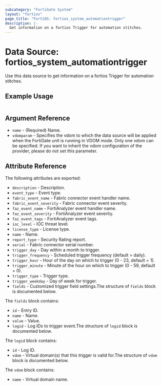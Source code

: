 ```yaml
---
subcategory: "FortiGate System"
layout: "fortios"
page_title: "FortiOS: fortios_system_automationtrigger"
description: |-
  Get information on a fortios Trigger for automation stitches.
---
```


# Data Source: fortios_system_automationtrigger
Use this data source to get information on a fortios Trigger for automation stitches.


## Example Usage

```hcl

```

## Argument Reference

* `name` - (Required) Name.
* `vdomparam` - Specifies the vdom to which the data source will be applied when the FortiGate unit is running in VDOM mode. Only one vdom can be specified. If you want to inherit the vdom configuration of the provider, please do not set this parameter.

## Attribute Reference

The following attributes are exported:

* `description` - Description.
* `event_type` - Event type.
* `fabric_event_name` - Fabric connector event handler name.
* `fabric_event_severity` - Fabric connector event severity.
* `faz_event_name` - FortiAnalyzer event handler name.
* `faz_event_severity` - FortiAnalyzer event severity.
* `faz_event_tags` - FortiAnalyzer event tags.
* `ioc_level` - IOC threat level.
* `license_type` - License type.
* `name` - Name.
* `report_type` - Security Rating report.
* `serial` - Fabric connector serial number.
* `trigger_day` - Day within a month to trigger.
* `trigger_frequency` - Scheduled trigger frequency (default = daily).
* `trigger_hour` - Hour of the day on which to trigger (0 - 23, default = 1).
* `trigger_minute` - Minute of the hour on which to trigger (0 - 59, default = 0).
* `trigger_type` - Trigger type.
* `trigger_weekday` - Day of week for trigger.
* `fields` - Customized trigger field settings.The structure of `fields` block is documented below.

The `fields` block contains:

* `id` - Entry ID.
* `name` - Name.
* `value` - Value.
* `logid` - Log IDs to trigger event.The structure of `logid` block is documented below.

The `logid` block contains:

* `id` - Log ID.
* `vdom` - Virtual domain(s) that this trigger is valid for.The structure of `vdom` block is documented below.

The `vdom` block contains:

* `name` - Virtual domain name.
